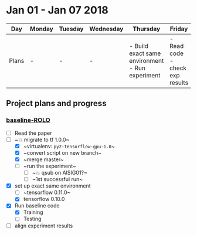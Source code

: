 # Jan 01 - Jan 07 2018

|Day|Monday|Tuesday|Wednesday|Thursday|Friday|Saturday|Sunday|
|---|---|---|---|---|---|---|---|
|Plans|-|-|-| - Build exact same environment <br> - Run experiment| - Read code <br> - check exp results |


## Project plans and progress
### [baseline-ROLO](../01-baseline-ROLO)
 - [ ] Read the paper
 - [ ] ~:boom: migrate to tf 1.0.0~
     - [x] ~virtualenv: `py2-tensorflow-gpu-1.0`~
     - [x] ~convert script on new branch~
     - [x] ~merge master~
     - [ ] ~run the experiment~
        - [ ] ~:boom: qsub on AISIG01?~
        - [ ] ~1st successful run~
 - [x] set up exact same environment
    - [ ] ~tensorflow 0.11.0~
    - [x] tensorflow 0.10.0
 - [x] Run baseline code
    - [x] Training
    - [ ] Testing
 - [ ] align experiment results
